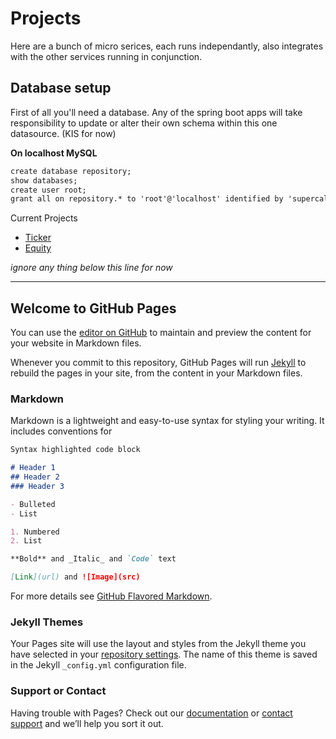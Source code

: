 # Projects

Here are a bunch of micro serices, each runs independantly, also integrates with the other services running in conjunction.

## Database setup

First of all you'll need a database.   Any of the spring boot apps will take responsibility to update or alter their own schema within this one datasource. (KIS for now)


**On localhost MySQL**
```markdown
create database repository;
show databases;
create user root;
grant all on repository.* to 'root'@'localhost' identified by 'supercalifragilistickexpialidocious';
```

Current Projects
- [Ticker](https://github.com/arnoe/codecrafter/tree/master/ticker)
- [Equity](https://github.com/arnoe/codecrafter/tree/master/equity)


_ignore any thing below this line for now_
______________________________________________________________________________


## Welcome to GitHub Pages

You can use the [editor on GitHub](https://github.com/arnoe/codecrafter/edit/master/README.md) to maintain and preview the content for your website in Markdown files.

Whenever you commit to this repository, GitHub Pages will run [Jekyll](https://jekyllrb.com/) to rebuild the pages in your site, from the content in your Markdown files.

### Markdown

Markdown is a lightweight and easy-to-use syntax for styling your writing. It includes conventions for

```markdown
Syntax highlighted code block

# Header 1
## Header 2
### Header 3

- Bulleted
- List

1. Numbered
2. List

**Bold** and _Italic_ and `Code` text

[Link](url) and ![Image](src)
```

For more details see [GitHub Flavored Markdown](https://guides.github.com/features/mastering-markdown/).

### Jekyll Themes

Your Pages site will use the layout and styles from the Jekyll theme you have selected in your [repository settings](https://github.com/arnoe/codecrafter/settings). The name of this theme is saved in the Jekyll `_config.yml` configuration file.

### Support or Contact

Having trouble with Pages? Check out our [documentation](https://help.github.com/categories/github-pages-basics/) or [contact support](https://github.com/contact) and we’ll help you sort it out.
